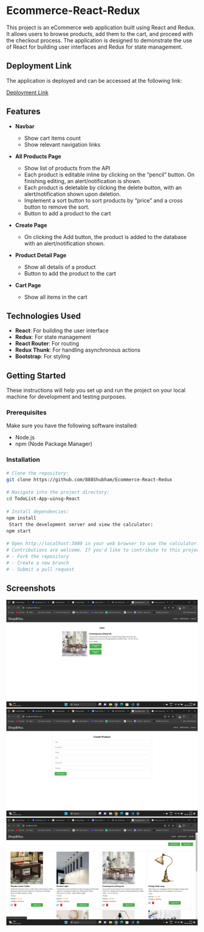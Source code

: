 # Ecommerce-React-Redux

This project is an eCommerce web application built using React and Redux. It allows users to browse products, add them to the cart, and proceed with the checkout process. The application is designed to demonstrate the use of React for building user interfaces and Redux for state management.

## Deployment Link

The application is deployed and can be accessed at the following link:

[Deployment Link](https://668b82d2f28330c4244ba892--statuesque-pika-e8c936.netlify.app/)

## Features

- **Navbar**
  - Show cart items count
  - Show relevant navigation links

- **All Products Page**
  - Show list of products from the API
  - Each product is editable inline by clicking on the “pencil” button. On finishing editing, an alert/notification is shown.
  - Each product is deletable by clicking the delete button, with an alert/notification shown upon deletion.
  - Implement a sort button to sort products by “price” and a cross button to remove the sort.
  - Button to add a product to the cart

- **Create Page**
  - On clicking the Add button, the product is added to the database with an alert/notification shown.

- **Product Detail Page**
  - Show all details of a product
  - Button to add the product to the cart

- **Cart Page**
  - Show all items in the cart


## Technologies Used

- **React**: For building the user interface
- **Redux**: For state management
- **React Router**: For routing
- **Redux Thunk**: For handling asynchronous actions
- **Bootstrap**: For styling


## Getting Started

These instructions will help you set up and run the project on your local machine for development and testing purposes.

### Prerequisites

Make sure you have the following software installed:

- Node.js
- npm (Node Package Manager)

### Installation


```bash
# Clone the repository:
git clone https://github.com/888Shubham/Ecommerce-React-Redux

# Navigate into the project directory:
cd TodoList-App-uinsg-React

# Install dependencies:
npm install
 Start the development server and view the calculator:
npm start

# Open http://localhost:3000 in your web browser to use the calculator.
# Contributions are welcome. If you'd like to contribute to this project:
# - Fork the repository
# - Create a new branch
# - Submit a pull request
```

## Screenshots
![Screenshot 1](screenshots/screenshot1.png)
![Screenshot 2](screenshots/screenshot2.png)
![Screenshot 3](screenshots/screenshot3.png)



